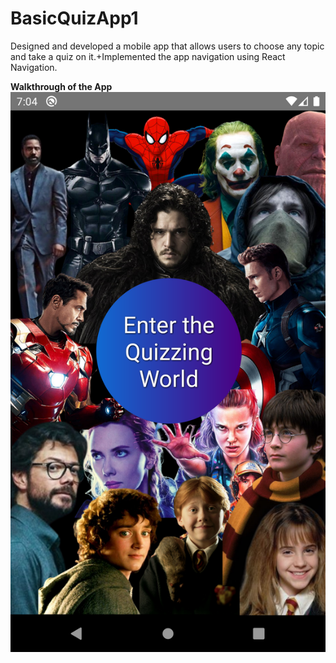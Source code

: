 # BasicQuizApp1
Designed and developed a mobile app that allows users to choose any topic and take a quiz on it.+Implemented the app navigation using React Navigation.

**Walkthrough of the App**
![front page](https://github.com/m3g4n127001/BasicQuizApp1/blob/main/assets/app%20ss/1.png)
